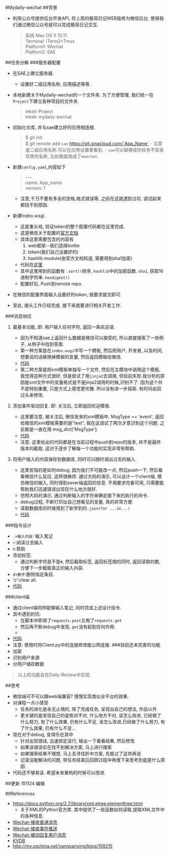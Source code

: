 #Mydaily-wechat
##背景
- 利用公众号提供后台开发API, 将上周的极简日记WEB版修为微信后台, 使得我们通过微信公众号就可以完成极简日记交互.

    > 系统  Mac OS X 10.11  
    > Terminal: iTerm2+Tmux  
    > Platform1: Wechat  
    > Platforn2: SAE   
 
##任务分解
###服务器配置
- 在SAE上建立服务器.
   - 设置好二级应用名称, 应用描述等等. 
- 本地新建关于Mydaily-wechat的一个文件夹. 为了方便管理, 我们统一在`Project`下建立各种项目的文件夹.
   
   > mkdir Project  
   > mkdir mydaily-wechat
   
- 初始化仓库, 并与sae建立好的应用相连接.
    >$ git init    
    >$ git remote add `sae` https://git.sinacloud.com/`App_Name`
       - 注意是二级应用名称.可以在应用设置里看到.
       - `sae`可以替换成你任务不容易欢笑的名称, 比如我就改成了`mwechat`.
 
- 新建`config.yaml`,内容如下

    > \---     
      name: App_name   
      version: 1  
   - 注意,千万不要有多余的空格,格式错误等, 之前在这就遇到过坑. 调试起来都找不到原因.

- 新建index.wsgi.
   - 这是重头戏, 验证token的整个配置代码都在这里完成.
   - 这是微信关于配置的[官方文档](http://mp.weixin.qq.com/wiki/16/1e87586a83e0e121cc3e808014375b74.html#)
   - 具体这里需要包含的内容有
       1. web框架--我们选择bottle
       2. token(我们自己设置好的)
       3. hashlib module(由官方文档知道, 需要用到sha1加密)
   - 代码在[这里]()
   - 其中这里用到的函数有 `.sort()`排序, `hashlib`中的加密函数`.sha1`, 获取16进制字符串`.hexdigest()`
   - 配置好后, Push到remote repo.

- 在微信的配置界面输入设置好的token, 按要求提交即可.
- 至此, 接头工作已经完成. 接下来就要进行相关开发工作.
      
###消息响应
1. 最基本功能, 即: 用户输入任何字符, 返回一条欢迎语.
   - 因为不知道sae上返回什么数据是微信可以接受的, 所以直接搜索了一些例子, 从例子中找到答案.
   - 第一种方案是在`index.wsgi`中写一个模板, 然后把用户, 开发者, 以及时间, 想要说的话替换掉模板的变量, 然后返回模板给微信.
   - [代码](https://github.com/xpgeng/OMOOC2py/commit/7d03b31b35b267051798fff2f2f4e342886fda65)
   - 第二种方案是把xml模板单独写一个文件, 然后在主模块中调用这个模板, 我觉得这种方式很好, 但是尝试了用`jinja2`去调用, 但目前失败.我分析的原因是xml文件中的变量格式是不是jinja2调用的时候,识别不了. 因为这个并不是特别重要, 只是方式上感觉更优雅. 所以没有进一步探索. 有时间会回过头来修改.
  
2. 添加事件驱动回复. 即: 关注后, 立即返回欢迎模板.
   - 这里要注意, 被关注后, 微信发来的xml模板中, MsgType == 'event', 返回给微信的xml模板需要的是"text", 我在这调试了两次才意识到这个问题. 之前都是一直在用 msg_dict['MsgType'].
   - [代码](https://github.com/xpgeng/OMOOC2py/blob/4703fc933311069c432948edc9b8888a4aba7be3/_src/om2py6w/6wex0/index.wsgi)
   - 注意: 这里给出的代码都是在当前过程中push到repo的版本, 并不是最终版本的截取, 这对于逐步了解每一个功能的实现非常有帮助.

3. 将用户输入的内容保存到数据库, 同时可以随时调出过去的输入.
   - 这里苦恼的是如何debug, 因为我们不可能改一点, 然后push一下, 然后看看微信什么反应, 这样很麻烦. 通过大妈的演示, 可以设计一个client端, 模仿微信的输入, 同时得到sever端返回的信息. 不用要求完备可用, 只需要能帮助我们迅速错误出现在什么地方就好.
   - 仿照大妈的演示, 通过判断输入的字符来确定接下来的执行的命令.
   - debug过程, 不断打印出自己想看见的变量, 真的非常方便.
   - 读取数据库的时候用到了新学到的`.join(for ...in...)`
   - [代码](https://github.com/xpgeng/OMOOC2py/commit/97d974df874071a0ad310546a33826e611de46e0) 
 

###指令设计
- `.+输入内容`: 输入笔记
- `r`:阅读过去输入
- `h`:帮助
- 添加标签.
   - 通过判断字符是不是`#`, 然后截取标签, 返回标签值的同时, 返回读取的数, 方便下一步截取真正的输入内容.
- `d+数字`:删除指定条目. 
-  'c':clear all.
- [代码](https://github.com/xpgeng/OMOOC2py/commit/de360f820a5c2e19f9ad17fa94d66802f0e37ea9)

###client端
- 通过client端同样能够输入笔记, 同时完成上述设计指令.
- 其中遇到的坑:
   - 在脚本中即用了`requests.post`又用了`requests.get`
   - 然后再不断debug中发现, `get`没有起到任何作用.
   - 
- [代码](https://github.com/xpgeng/OMOOC2py/commit/1c8f2543e86665046dc4d26735fc008fc7ffcd30)
- 注意: 使用时将Client.py中的连接修改能公网连接.
###目前还未完善的功能
- 加密
- 识别用户来源
- 分用户储存数据

> 以上的功能会在Daily-Review中实现.


##思考
- 微信端可不可以跟web端兼容? 慢慢实现类似全平台的效果. 
- 对课程一点小感受
   - 任务的进化是永无止境的, 除了完成任务, 呈现出自己的想法, 作品以外
   - 更关键的是发现自己的姿势对不对, 什么地方不对, 该怎么改进, 已经做了什么努力, 有了什么效果, 仍有什么不足, 该怎么改进,已经做了什么努力, 有了什么效果, 仍有什么不足...
- 现在对于debug, 变得乐在其中
   - 针对出现错误, 迅速锁定该行, 输出一下看看结果, 然后修改
   - 如果该错误实在找不到解决方案, 马上进行搜索
   - 如果搜索结果不理想, 马上去寻找折中方案, 先能过了这坎再说
   - 记录没能解决的问题, 带任务结束后回顾过程中再慢下来思考到底是什么原因.
- 代码还不够易读. 希望未来重构的时候可以改进.
    
##更新
151124  编辑



##References
- <https://docs.python.org/2.7/library/xml.etree.elementtree.html>
   - 关于XML的Python官方库. 其中提供了一些函数如何读取,提取XML文件中的各种信息. 
- [Wechat-接收普通消息](http://mp.weixin.qq.com/wiki/17/fc9a27730e07b9126144d9c96eaf51f9.html)
- [Wechat-接收事件推送](http://mp.weixin.qq.com/wiki/14/f79bdec63116f376113937e173652ba2.html)
- [Wechat-被动回复用户消息](http://mp.weixin.qq.com/wiki/18/c66a9f0b5aa952346e46dc39de20f672.html)
- [KVDB](http://www.sinacloud.com/doc/sae/python/kvdb.html)
- <http://my.oschina.net/yangyanxing/blog/159215>